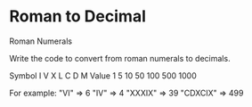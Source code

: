 # Roman to Decimal

Roman Numerals

Write the code to convert from roman numerals to decimals.

Symbol  I   V   X   L   C    D    M
Value   1   5   10  50  100  500  1000

For example:
"VI" => 6
"IV" => 4
"XXXIX" => 39
"CDXCIX" => 499
